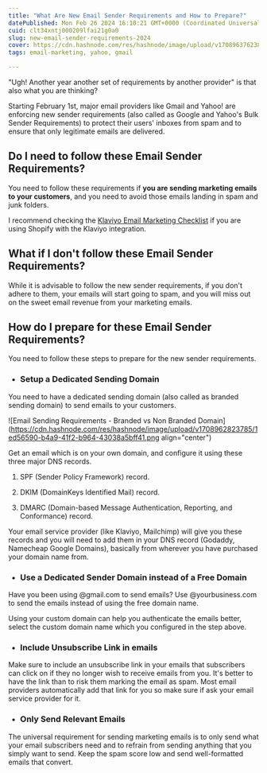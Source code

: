 ```yaml
---
title: "What Are New Email Sender Requirements and How to Prepare?"
datePublished: Mon Feb 26 2024 16:10:21 GMT+0000 (Coordinated Universal Time)
cuid: clt34xntj000209lfai21g0a0
slug: new-email-sender-requirements-2024
cover: https://cdn.hashnode.com/res/hashnode/image/upload/v1708963762383/9eddc8d7-27cf-48a8-95a5-6d65e1b8ba66.png
tags: email-marketing, yahoo, gmail

---
```


"Ugh! Another year another set of requirements by another provider" is that also what you are thinking?

Starting February 1st, major email providers like Gmail and Yahoo! are enforcing new sender requirements (also called as Google and Yahoo's Bulk Sender Requirements) to protect their users' inboxes from spam and to ensure that only legitimate emails are delivered.

## Do I need to follow these Email Sender Requirements?

You need to follow these requirements if **you are sending marketing emails to your customers**, and you need to avoid those emails landing in spam and junk folders.

I recommend checking the [Klaviyo Email Marketing Checklist](https://nikhil.pro/shopify-store-marketing-checklist#heading-email-marketing-checklist) if you are using Shopify with the Klaviyo integration.

## What if I don't follow these Email Sender Requirements?

While it is advisable to follow the new sender requirements, if you don't adhere to them, your emails will start going to spam, and you will miss out on the sweet email revenue from your marketing emails.

## How do I prepare for these Email Sender Requirements?

You need to follow these steps to prepare for the new sender requirements.

* ### Setup a Dedicated Sending Domain
    

You need to have a dedicated sending domain (also called as branded sending domain) to send emails to your customers.

![Email Sending Requirements - Branded vs Non Branded Domain](https://cdn.hashnode.com/res/hashnode/image/upload/v1708962823785/1ed56590-b4a9-41f2-b964-43038a5bff41.png align="center")

Get an email which is on your own domain, and configure it using these three major DNS records.

1. SPF (Sender Policy Framework) record.
    
2. DKIM (DomainKeys Identified Mail) record.
    
3. DMARC (Domain-based Message Authentication, Reporting, and Conformance) record.
    

Your email service provider (like Klaviyo, Mailchimp) will give you these records and you will need to add them in your DNS record (Godaddy, Namecheap Google Domains), basically from wherever you have purchased your domain name from.

* ### **Use a Dedicated Sender Domain instead of a Free Domain**
    

Have you been using @gmail.com to send emails? Use @yourbusiness.com to send the emails instead of using the free domain name.

Using your custom domain can help you authenticate the emails better, select the custom domain name which you configured in the step above.

* ### **Include Unsubscribe Link in emails**
    

Make sure to include an unsubscribe link in your emails that subscribers can click on if they no longer wish to receive emails from you. It's better to have the link than to risk them marking the email as spam. Most email providers automatically add that link for you so make sure if ask your email service provider for it.

* ### **Only Send Relevant Emails**
    

The universal requirement for sending marketing emails is to only send what your email subscribers need and to refrain from sending anything that you simply want to send. Keep the spam score low and send well-formatted emails that convert.